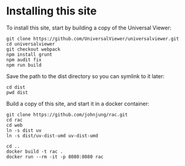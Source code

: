 # Installing this site

To install this site, start by building a copy of the Universal Viewer:

```console
git clone https://github.com/UniversalViewer/universalviewer.git
cd universalviewer
git checkout webpack
npm install grunt
npm audit fix 
npm run build
```

Save the path to the dist directory so you can symlink to it later:

```console
cd dist
pwd dist
```

Build a copy of this site, and start it in a docker container:

```console
git clone https://github.com/johnjung/rac.git
cd rac 
cd web 
ln -s dist uv
ln -s dist/uv-dist-umd uv-dist-umd

cd ..
docker build -t rac .
docker run --rm -it -p 8080:8080 rac 
```
